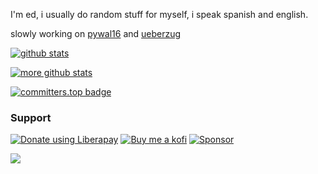 I'm ed, i usually do random stuff for myself, i speak spanish and english.

slowly working on [pywal16](https://github.com/eylles/pywal16) and [ueberzug](https://github.com/ueber-devel/ueberzug)


[![github stats](https://github-readme-stats.vercel.app/api?username=eylles&show_icons=true&theme=github_dark)](https://github.com/eylles)

[![more github stats](https://github-readme-stats.vercel.app/api/top-langs/?username=eylles&exclude_repo=breeze-hacked-cursor-theme,slickgreeter-pywal,plymouth-blood-fallen,plymouth-preview,Mate-Dynamic-Panel-Transparency,NoHarm&layout=compact&theme=github_dark)](https://github.com/eylles)

[![committers.top badge](https://user-badge.committers.top/guatemala/eylles.svg)](https://user-badge.committers.top/guatemala/eylles)

<!--
**eylles/eylles** is a ✨ _special_ ✨ repository because its `README.md` (this file) appears on your GitHub profile.

### Hi there 👋
Here are some ideas to get you started:

- 🔭 I’m currently working on ...
- 🌱 I’m currently learning ...
- 👯 I’m looking to collaborate on ...
- 🤔 I’m looking for help with ...
- 💬 Ask me about ...
- 📫 How to reach me: ...
- 😄 Pronouns: ...
- ⚡ Fun fact: ...
-->


### Support
<noscript><a href="https://liberapay.com/eylles/donate"><img alt="Donate using Liberapay" src="https://liberapay.com/assets/widgets/donate.svg"></a></noscript>
<a href="https://ko-fi.com/eylles"><img alt="Buy me a kofi" src="https://shields.io/badge/ko--fi-Buy_me_a_coffee-ff5f5f?logo=ko-fi&style=for-the-badge"></a>
<a href="https://github.com/sponsors/eylles"><img alt="Sponsor" src="https://img.shields.io/badge/sponsor-30363D?style=for-the-badge&logo=GitHub-Sponsors&logoColor=#white" /></a>

<a href="https://liberapay.com/eylles/donate"><img src="https://img.shields.io/liberapay/patrons/eylles.svg?logo=liberapay"></a>
